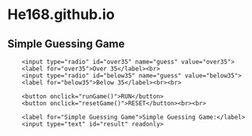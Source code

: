 # He168.github.io
<!DOCTYPE html>
<html>

<body>
    <h2>Simple Guessing Game</h2>
    
        <input type="radio" id="over35" name="guess" value="over35">
        <label for="over35">Over 35</label><br>
        <input type="radio" id="below35" name="guess" value="below35">
        <label for="below35">Below 35</label><br><br>
        
        <button onclick="runGame()">RUN</button>
        <button onclick="resetGame()">RESET</button><br><br>
        
		<label for="Simple Guessing Game">Simple Guessing Game:</label>
        <input type="text" id="result" readonly>
<script>
	function runGame() {
    const guessOver35 = document.getElementById("over35").checked;
    const guessBelow35 = document.getElementById("below35").checked;
    const resultBox = document.getElementById("result");

    if (!guessOver35 && !guessBelow35) {
        alert("Please select either 'Over 35' or 'Below 35' option.");
        return;
    }

    const randomNumber = Math.floor(Math.random() * 100);
    resultBox.value = randomNumber;

    if (randomNumber === 35) {
        alert("It was a tie, please try again.");
    } else if ((guessOver35 && randomNumber > 35) || (guessBelow35 && randomNumber < 35)) {
        alert("WIN: Good bet!");
    } else {
        alert("LOSE: Wrong bet.");
    }
}

function resetGame() {
    document.getElementById("result").value = "";
    document.getElementById("over35").checked = false;
    document.getElementById("below35").checked = false;
}
</script>
